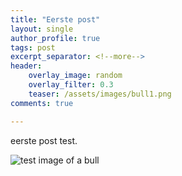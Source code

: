 ```yaml
---
title: "Eerste post"
layout: single
author_profile: true
tags: post
excerpt_separator: <!--more-->
header:
    overlay_image: random
    overlay_filter: 0.3
    teaser: /assets/images/bull1.png
comments: true

---
```

eerste post test. <!--more-->

![test image of a bull](/assets/images/bull1.png)

